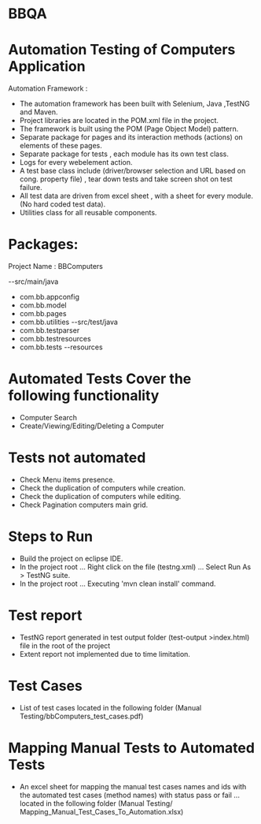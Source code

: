 # BBQA

Automation Testing of Computers Application
===========================================
Automation Framework :
-	The automation framework has been built with Selenium, Java ,TestNG and Maven.
-	Project libraries are located in the POM.xml file in the project.
-	The framework is built using the POM (Page Object Model) pattern.
-	Separate package for pages and its interaction methods (actions) on elements of these pages.
-	Separate package for tests , each module has its own test class.
-   Logs for every webelement action.
-	A test base class include  (driver/browser selection and URL based on cong. property file) , tear down tests and take screen shot on test failure. 
-	All test data are driven from excel sheet , with a sheet for every module. (No hard coded test data).
-	Utilities class for all reusable components.


Packages:
===========
Project Name : BBComputers

--src/main/java
-  com.bb.appconfig
-  com.bb.model
-  com.bb.pages
-  com.bb.utilities
--src/test/java
-  com.bb.testparser
-  com.bb.testresources
-  com.bb.tests
--resources


Automated Tests Cover the following functionality
==================================================
-	Computer Search
-	Create/Viewing/Editing/Deleting a Computer

Tests not automated
===================
-	Check Menu items presence.
-	Check the duplication of computers while creation.
-	Check the duplication of computers while editing.
-	Check Pagination computers main grid.

Steps to Run
============
-	Build the project on eclipse IDE.
-	In the project root ... Right click on the file (testng.xml) ... Select Run As > TestNG suite.
-	In the project root ... Executing 'mvn clean install' command.

Test report
===========
-	TestNG report generated in test output folder  (test-output >index.html) file in the root of the project
-   Extent report not implemented due to time limitation.

Test Cases
==========
-	List of test cases located in the following folder (Manual Testing/bbComputers_test_cases.pdf) 

Mapping Manual Tests to Automated Tests
=======================================
-	An excel sheet for mapping the manual test cases names and ids with the automated test cases (method names) with status pass or fail 
... located in the following folder (Manual Testing/ Mapping_Manual_Test_Cases_To_Automation.xlsx)


